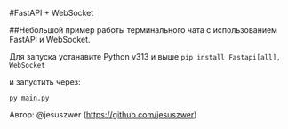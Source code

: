 #FastAPI + WebSocket

##Небольшой пример работы терминального чата с использованием FastAPI и WebSocket.

Для запуска устанавите Python v313 и выше
```pip install Fastapi[all], WebSocket```

и запустить через:
```
py main.py
```


Автор: @jesuszwer (https://github.com/jesuszwer)
